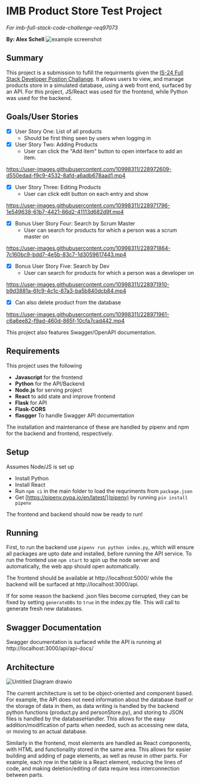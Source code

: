 # IMB Product Store Test Project
*For imb-full-stack-code-challenge-req97073*

**By: Alex Schell**
![example screenshot](https://i.imgur.com/NQyHsd0.png)
## Summary 
This project is a submission to fufill the requirments given the [IS-24 Full Stack Developer Postion Challange](https://github.com/bcgov/citz-imb-full-stack-code-challenge-req97073). It allows users to view, and manage products store in a simulated database, using a web front end, surfaced by an API. For this project, JS/React was used for the frontend, while Python was used for the backend.


## Goals/User Stories
- [x] User Story One: List of all products
    - Should be first thing seen by users when logging in
- [x] User Story Two: Adding Products
    - User can click the "Add item" button to open interface to add an item.

https://user-images.githubusercontent.com/10998311/228972609-d550edad-f9c9-4532-8afd-a6adb678aad1.mp4


- [x] User Story Three: Editing Products
    - User can click edit button on each entry and show

https://user-images.githubusercontent.com/10998311/228971796-1e549638-61b7-4421-86d2-41113d682d9f.mp4

- [x] Bonus User Story Four: Search by Scrum Master
    - User can search for products for which a person was a scrum master on

https://user-images.githubusercontent.com/10998311/228971864-7c160bc9-bdd7-4e5b-83c7-1d3059617443.mp4


- [x] Bonus User Story Five: Search by Dev
    - User can search for products for which a person was a developer on

https://user-images.githubusercontent.com/10998311/228971910-b9d3881a-6fc9-4c1c-87a3-ba5b840dcb84.mp4

- [x] Can also delete product from the database

https://user-images.githubusercontent.com/10998311/228971961-c6a6ee82-f9ad-460d-865f-10cfa7cad442.mp4



This project also features Swagger/OpenAPI documentation.

## Requirements
This project uses the following
 - **Javascript** for the frontend
 - **Python** for the API/Backend
 - **Node.js** for serving project
 - **React** to add state and improve frontend
 - **Flask** for API 
 - **Flask-CORS** 
 - **flasgger** To handle Swagger API documentation

The installation and maintenance of these are handled by pipenv and npm for the backend and frontend, respectively.

## Setup
Assumes Node/JS is set up
- Install Python 
- Install React
- Run `npm ci` in the main folder to load the requriments from `package.json`
- Get [https://pipenv.pypa.io/en/latest/](pipenv) by running `pin install pipenv`

The frontend and backend should now be ready to run!

## Running
First, to run the backend use `pipenv run python index.py`, which will ensure all packages are upto date and installed, before running the API service. To run the frontend use `npm start` to spin up the node server and automatically, the web app should open automatically. 

The frontend should be available at http://localhost:5000/ while the backend will be surfaced at http://localhost:3000/api.

If for some reason the backend .json files become corrupted, they can be fixed by setting `generateDBs` to `true` in the index.py file. This will call to generate fresh new databases.

## Swagger Documentation
Swagger documentation is surfaced while the API is running at http://localhost:3000/api/api-docs/

## Architecture
![Untitled Diagram drawio](https://user-images.githubusercontent.com/10998311/228973658-c5789a30-9667-4e1d-9347-cd83b4a3a438.png)

The current architecture is set to be object-oriented and component based. For example, the API does not need information about the database itself or the storage of data in them, as data writing is handled by the backend python functions (product.py and personStore.py), and storing to JSON files is handled by the databaseHandler. This allows for the easy addition/modification of parts when needed, such as accessing new data, or moving to an actual database. 

Similarly in the frontend, most elements are handled as React components, with HTML and functionality stored in the same area. This allows for easier building and adding of page elements, as well as reuse in other parts. For example, each row in the table is a React element, reducing the lines of code, and making deletion/editing of data require less interconnection between parts. 


